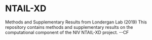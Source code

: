 # NTAIL-XD
Methods and Supplementary Results from Londergan Lab (2019)
This repository contains methods and supplementary results on the computational component of the NIV NTAIL-XD project.  --CF
